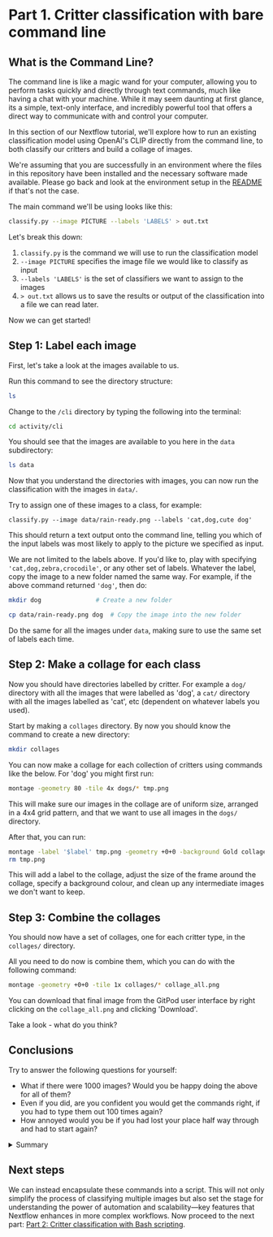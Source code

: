# Part 1. Critter classification with bare command line

## What is the Command Line?

The command line is like a magic wand for your computer, allowing you to perform tasks quickly and directly through text commands, much like having a chat with your machine. While it may seem daunting at first glance, its a simple, text-only interface, and incredibly powerful tool that offers a direct way to communicate with and control your computer.

In this section of our Nextflow tutorial, we'll explore how to run an existing classification model using OpenAI's CLIP directly from the command line, to both classify our critters and build a collage of images.

We're assuming that you are successfully in an environment where the files in this repository have been installed and the necessary software made available. Please go back and look at the environment setup in the [README](../README.md#environment-setup) if that's not the case.

The main command we'll be using looks like this:

```bash
classify.py --image PICTURE --labels 'LABELS' > out.txt
```

Let's break this down:

1. `classify.py` is the command we will use to run the classification model
2. `--image PICTURE` specifies the image file we would like to classify as input
3. `--labels 'LABELS'` is the set of classifiers we want to assign to the images
4. `> out.txt` allows us to save the results or output of the classification into a file we can read later.

Now we can get started!

## Step 1: Label each image

First, let's take a look at the images available to us.

Run this command to see the directory structure:

```bash
ls
```

Change to the `/cli` directory by typing the following into the terminal:

```bash
cd activity/cli
```

You should see that the images are available to you here in the `data` subdirectory:

```bash
ls data
```

Now that you understand the directories with images, you can now run the classification with the images in `data/`.

Try to assign one of these images to a class, for example:

```
classify.py --image data/rain-ready.png --labels 'cat,dog,cute dog'
```

This should return a text output onto the command line, telling you which of the input labels was most likely to apply to the picture we specified as input.

We are not limited to the labels above. If you'd like to, play with specifying `'cat,dog,zebra,crocodile'`, or any other set of labels. Whatever the label, copy the image to a new folder named the same way. For example, if the above command returned `'dog'`, then do:

```bash
mkdir dog               # Create a new folder
```

```bash
cp data/rain-ready.png dog  # Copy the image into the new folder
```

Do the same for all the images under `data`, making sure to use the same set of labels each time.

## Step 2: Make a collage for each class

Now you should have directories labelled by critter. For example a `dog/` directory with all the images that were labelled as 'dog', a `cat/` directory with all the images labelled as 'cat', etc (dependent on whatever labels you used).

Start by making a `collages` directory. By now you should know the command to create a new directory:

```bash
mkdir collages
```

You can now make a collage for each collection of critters using commands like the below. For 'dog' you might first run:

```bash
montage -geometry 80 -tile 4x dogs/* tmp.png
```

This will make sure our images in the collage are of uniform size, arranged in a 4x4 grid pattern, and that we want to use all images in the `dogs/` directory.

After that, you can run:

```bash
montage -label '$label' tmp.png -geometry +0+0 -background Gold collages/dog.png
rm tmp.png
```

This will add a label to the collage, adjust the size of the frame around the collage, specify a background colour, and clean up any intermediate images we don't want to keep.

## Step 3: Combine the collages

You should now have a set of collages, one for each critter type, in the `collages/` directory.

All you need to do now is combine them, which you can do with the following command:

```bash
montage -geometry +0+0 -tile 1x collages/* collage_all.png
```

You can download that final image from the GitPod user interface by right clicking on the `collage_all.png` and clicking 'Download'.

Take a look - what do you think?

## Conclusions

Try to answer the following questions for yourself:

- What if there were 1000 images? Would you be happy doing the above for all of them?
- Even if you did, are you confident you would get the commands right, if you had to type them out 100 times again?
- How annoyed would you be if you had lost your place half way through and had to start again?

<details>
<summary>Summary</summary>
After classifying a few images one by one, you might notice a couple of things. First, it can be quite tedious to type out or copy-paste the command repeatedly for multiple images. Secondly, this method does not scale well if we have hundreds or thousands of images to classify. Imagine having to run each image through the command line individually—it would be incredibly time-consuming and inefficient.
</details>

## Next steps

We can instead encapsulate these commands into a script. This will not only simplify the process of classifying multiple images but also set the stage for understanding the power of automation and scalability—key features that Nextflow enhances in more complex workflows. Now proceed to the next part: [Part 2: Critter classification with Bash scripting](part2-bash.md).
